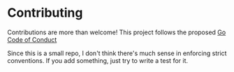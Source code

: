 # Contributing

Contributions are more than welcome! This project follows the proposed [Go Code of Conduct](https://github.com/golang/proposal/blob/master/design/13073-code-of-conduct.md)

Since this is a small repo, I don't think there's much sense in enforcing strict conventions. If you add something, just try to write a test for it.
